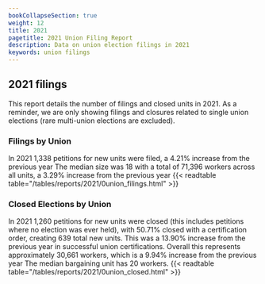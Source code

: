 ```yaml
---
bookCollapseSection: true
weight: 12
title: 2021
pagetitle: 2021 Union Filing Report
description: Data on union election filings in 2021
keywords: union filings
---
```


## 2021 filings

This report details the number of filings and closed units in 2021. As a reminder, we are only showing filings and closures related to single union elections (rare multi-union elections are excluded).

### Filings by Union
In 2021 1,338 petitions for new units were filed, a 4.21% increase from the previous year The median size was 18 with a total of 71,396 workers across all units, a 3.29% increase from the previous year
{{< readtable table="/tables/reports/2021/0union_filings.html" >}}

### Closed Elections by Union
In 2021 1,260 petitions for new units were closed (this includes petitions where no election was ever held), with 50.71% closed with a certification order, creating 639 total new units. This was a 13.90% increase from the previous year in successful union certifications. Overall this represents approximately 30,661 workers, which is a 9.94% increase from the previous year The median bargaining unit has 20 workers.
{{< readtable table="/tables/reports/2021/0union_closed.html" >}}
